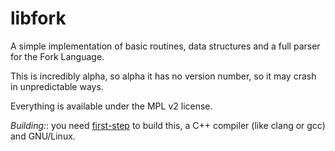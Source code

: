 libfork
===========

A simple implementation of basic routines, data structures and a full parser for the Fork
Language.

This is incredibly alpha, so alpha it has no version number, so it may crash in unpredictable ways.

Everything is available under the MPL v2 license.

*Building:*: you need [first-step](http://github.com/mcilloni/first-step/) to build this, a C++ compiler (like clang or gcc) and GNU/Linux.



